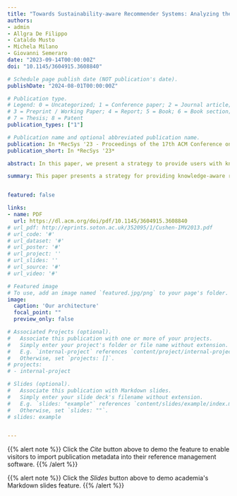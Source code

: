 ```yaml
---
title: "Towards Sustainability-aware Recommender Systems: Analyzing the Trade-off Between Algorithms Performance and Carbon Footprint"
authors:
- admin
- Allgra De Filippo
- Cataldo Musto
- Michela Milano
- Giovanni Semeraro
date: "2023-09-14T00:00:00Z"
doi: "10.1145/3604915.3608840"

# Schedule page publish date (NOT publication's date).
publishDate: "2024-08-01T00:00:00Z"

# Publication type.
# Legend: 0 = Uncategorized; 1 = Conference paper; 2 = Journal article;
# 3 = Preprint / Working Paper; 4 = Report; 5 = Book; 6 = Book section;
# 7 = Thesis; 8 = Patent
publication_types: ["1"]

# Publication name and optional abbreviated publication name.
publication: In *RecSys '23 - Proceedings of the 17th ACM Conference on Recommender Systems*
publication_short: In *RecSys '23*

abstract: In this paper, we present a strategy to provide users with knowledge-aware recommendations based on the combination of graph neural networks and sentence encoders. In particular, our approach relies on the intuition that different data sources (i.e., structured data available in a knowledge graph and unstructured data, such as textual content) provide complementary information and can equally contribute to learn an accurate item representation. Accordingly, we first exploited graph neural networks to encode both collaborative features, such as the interactions between users and items, and structured properties of the items. Next, we used a sentence encoder that relies on transformers to learn a representation based on textual content describing the items. Finally, these embeddings are combined by exploiting a deep neural network where both self-attention and cross-attention mechanisms are used to learn the relationships between the initial embeddings and to further refine the representation. Such a neural network provides as output a prediction of users’ interest in the items, which is used to return a top-k recommendation list. In the experimental evaluation, we carried out an experiment against two datasets, and the results showed that our approach overcame several competitive baselines.

summary: This paper presents a strategy for providing knowledge-aware recommendations by combining graph neural networks (GNNs) and sentence encoders. The approach leverages both structured data from knowledge graphs and unstructured textual content to create accurate item representations. GNNs encode collaborative features and item properties, while a transformer-based sentence encoder processes textual descriptions. These embeddings are then combined using a deep neural network with self-attention and cross-attention mechanisms to refine the representations. The network predicts user interest to generate a top-k recommendation list. Experiments on two datasets demonstrate that this method outperforms several competitive baselines.


featured: false

links:
- name: PDF
  url: https://dl.acm.org/doi/pdf/10.1145/3604915.3608840
# url_pdf: http://eprints.soton.ac.uk/352095/1/Cushen-IMV2013.pdf
# url_code: '#'
# url_dataset: '#'
# url_poster: '#'
# url_project: ''
# url_slides: ''
# url_source: '#'
# url_video: '#'

# Featured image
# To use, add an image named `featured.jpg/png` to your page's folder. 
image:
  caption: 'Our architecture'
  focal_point: ""
  preview_only: false

# Associated Projects (optional).
#   Associate this publication with one or more of your projects.
#   Simply enter your project's folder or file name without extension.
#   E.g. `internal-project` references `content/project/internal-project/index.md`.
#   Otherwise, set `projects: []`.
# projects:
# - internal-project

# Slides (optional).
#   Associate this publication with Markdown slides.
#   Simply enter your slide deck's filename without extension.
#   E.g. `slides: "example"` references `content/slides/example/index.md`.
#   Otherwise, set `slides: ""`.
# slides: example


---
```







{{% alert note %}}
Click the *Cite* button above to demo the feature to enable visitors to import publication metadata into their reference management software.
{{% /alert %}}

{{% alert note %}}
Click the *Slides* button above to demo academia's Markdown slides feature.
{{% /alert %}}